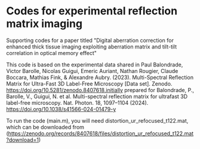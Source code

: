 # Codes for experimental reflection matrix imaging
Supporting codes for a paper titled "Digital aberration correction for enhanced thick tissue imaging exploiting aberration matrix and tilt-tilt correlation in optical memory effect"

This code is based on the experimental data shared in
Paul Balondrade, Victor Barolle, Nicolas Guigui, Emeric Auriant, Nathan Rougier, Claude Boccara, Mathias Fink, & Alexandre Aubry. (2023). Multi-Spectral Reflection Matrix for Ultra-Fast 3D Label-Free Microscopy [Data set]. Zenodo. https://doi.org/10.5281/zenodo.8407618,initially prepared for Balondrade, P., Barolle, V., Guigui, N. et al. Multi-spectral reflection matrix for ultrafast 3D label-free microscopy. Nat. Photon. 18, 1097–1104 (2024). https://doi.org/10.1038/s41566-024-01479-y

To run the code (main.m), you will need distortion_ur_refocused_t122.mat, which can be downloaded from (https://zenodo.org/records/8407618/files/distortion_ur_refocused_t122.mat?download=1)
